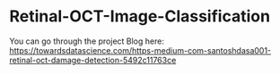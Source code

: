 # Retinal-OCT-Image-Classification
You can go through the project Blog here:
https://towardsdatascience.com/https-medium-com-santoshdasa001-retinal-oct-damage-detection-5492c11763ce
